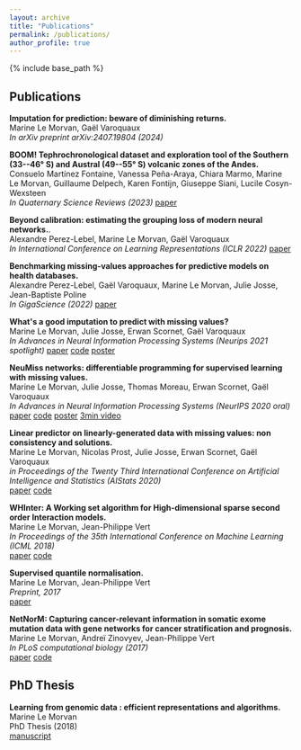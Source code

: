 ```yaml
---
layout: archive
title: "Publications"
permalink: /publications/
author_profile: true
---
```


{% include base_path %}

## Publications

**Imputation for prediction: beware of diminishing returns.**   
 Marine Le Morvan, Gaël Varoquaux  
 *In arXiv preprint arXiv:2407.19804 (2024)*

**BOOM! Tephrochronological dataset and exploration tool of the Southern (33--46° S) and Austral (49--55° S) volcanic zones of the Andes.**   
Consuelo Martínez Fontaine, Vanessa Peña-Araya, Chiara Marmo, Marine Le Morvan, Guillaume Delpech, Karen Fontijn, Giuseppe Siani, Lucile Cosyn-Wexsteen  
 *In Quaternary Science Reviews (2023)*
 [paper](https://www.sciencedirect.com/science/article/pii/S0277379123003025)

**Beyond calibration: estimating the grouping loss of modern neural networks.**.  
 Alexandre Perez-Lebel, Marine Le Morvan, Gaël Varoquaux  
 *In International Conference on Learning Representations (ICLR 2022)*
 [paper](https://openreview.net/pdf?id=6w1k-IixnL8)

**Benchmarking missing-values approaches for predictive models on health databases.**   
Alexandre Perez-Lebel, Gaël Varoquaux, Marine Le Morvan, Julie Josse, Jean-Baptiste Poline  
*In GigaScience (2022)*
[paper](https://academic.oup.com/gigascience/article/doi/10.1093/gigascience/giac013/6568998)

**What's a good imputation to predict with missing values?**  
Marine Le Morvan, Julie Josse, Erwan Scornet, Gaël Varoquaux  
 *In Advances in Neural Information Processing Systems (Neurips 2021 spotlight)*
[paper](https://arxiv.org/pdf/2106.00311.pdf)
[code](https://github.com/marineLM/Impute_then_Regress)
[poster](/files/Neurips2021_poster.pdf)

**NeuMiss networks: differentiable programming for supervised learning with missing values.**  
Marine Le Morvan, Julie Josse, Thomas Moreau, Erwan Scornet, Gaël Varoquaux  
*In Advances in Neural Information Processing Systems (NeurIPS 2020 oral)*  
[paper](https://papers.nips.cc/paper/2020/file/42ae1544956fbe6e09242e6cd752444c-Paper.pdf)
[code](https://github.com/marineLM/NeuMiss)
[poster](/files/Neurips2020_poster.pdf)
[3min video](https://neurips.cc/virtual/2020/public/poster_42ae1544956fbe6e09242e6cd752444c.html)

**Linear predictor on linearly-generated data with missing values: non consistency and solutions.**  
Marine Le Morvan, Nicolas Prost, Julie Josse, Erwan Scornet, Gaël Varoquaux  
*in Proceedings of the Twenty Third International Conference on Artificial Intelligence and Statistics (AIStats 2020)*  
[paper](https://arxiv.org/pdf/2002.00658v1.pdf)
[code](https://github.com/marineLM/linear_predictor_missing)

**WHInter: A Working set algorithm for High-dimensional sparse second order Interaction models.**  
Marine Le Morvan, Jean-Philippe Vert  
*In Proceedings of the 35th International Conference on Machine Learning (ICML 2018)*  
[paper](http://proceedings.mlr.press/v80/morvan18a/morvan18a.pdf)
[code](https://github.com/marineLM/WHInter)

**Supervised quantile normalisation.**  
Marine Le Morvan, Jean-Philippe Vert  
*Preprint, 2017*  
[paper](https://arxiv.org/pdf/1706.00244.pdf)

**NetNorM: Capturing cancer-relevant information in somatic exome mutation data with gene networks for cancer stratification and prognosis.**  
Marine Le Morvan, Andreï Zinovyev, Jean-Philippe Vert  
*In PLoS computational biology (2017)*  
[paper](https://journals.plos.org/ploscompbiol/article?id=10.1371/journal.pcbi.1005573)
[code](https://github.com/marineLM/NetNorM)

## PhD Thesis
**Learning from genomic data : efficient representations and algorithms.**  
Marine Le Morvan  
PhD Thesis (2018)  
[manuscript](https://pastel.archives-ouvertes.fr/tel-02144038/document)